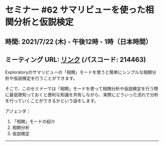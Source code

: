 # セミナー #62 サマリビューを使った相関分析と仮説検定

## 時間: 2021/7/22 (木) - 午後12時 - 1時（日本時間）

## ミーティング URL: [リンク](https://us02web.zoom.us/j/331585134?pwd=VGVyeXBRWjFMT2hESFdhSU45Z2d0dz09) (パスコード: 214463)


Exploratoryのサマリビューの「相関」モードを使うと簡単にシンプルな相関分析や仮説検定を行うことができます。

そこで、このセミナーでは「相関」モードを使って相関分析や仮説検定を行う際に最低限知っておくと便利な知識を共有しながら、実際にどういった流れで分析を行っていくことができるかという話をします。

アジェンダ：

1. 「相関」モードの紹介
2. 相関分析
3. 仮説検定

----
